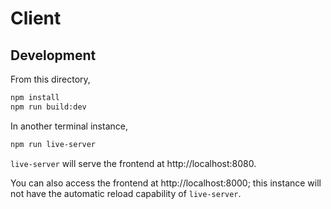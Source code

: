 # Client

## Development

From this directory, 

```bash
npm install
npm run build:dev
```

In another terminal instance,

```bash
npm run live-server
```

`live-server` will serve the frontend at http://localhost:8080.

You can also access the frontend at http://localhost:8000; this
instance will not have the automatic reload capability of
`live-server`.
